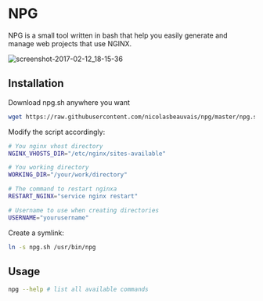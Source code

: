 # NPG

NPG is a small tool written in bash that help you easily generate and manage web projects that use NGINX.

![screenshot-2017-02-12_18-15-36](https://cloud.githubusercontent.com/assets/2951704/22864331/b6169010-f14f-11e6-97d8-aaa3b9f297d6.png)


## Installation

Download npg.sh anywhere you want
```bash
wget https://raw.githubusercontent.com/nicolasbeauvais/npg/master/npg.sh
```

Modify the script accordingly:
```bash
# You nginx vhost directory
NGINX_VHOSTS_DIR="/etc/nginx/sites-available"

# You working directory
WORKING_DIR="/your/work/directory"

# The command to restart nginxa
RESTART_NGINX="service nginx restart"

# Username to use when creating directories
USERNAME="yourusername"
```

Create a symlink:
```bash
ln -s npg.sh /usr/bin/npg
```

## Usage

```bash
npg --help # list all available commands
```
